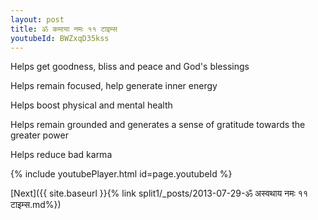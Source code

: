 ```yaml
---
layout: post
title: ॐ कमाया नमः ११ टाइम्स
youtubeId: BWZxqD35kss
---
```

 
 
Helps get goodness, bliss and peace and God's blessings
 
Helps remain focused, help generate inner energy 
 
Helps boost physical and mental health 
 
Helps remain grounded and generates a sense of gratitude towards the greater power 
 
Helps reduce bad karma
 
 
 
 


{% include youtubePlayer.html id=page.youtubeId %}
 
[Next]({{ site.baseurl }}{% link  split1/_posts/2013-07-29-ॐ अस्वथाय नमः ११ टाइम्स.md%})
 
